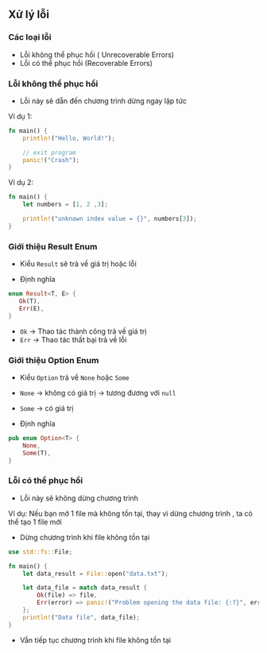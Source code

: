 ## Xử lý lỗi 

### Các loại lỗi 
+ Lỗi không thể phục hồi ( Unrecoverable Errors)
+ Lỗi có thể phục hồi (Recoverable Errors)


### Lỗi không thể phục hồi 
+ Lỗi này sẽ dẫn đến chương trình dừng ngay lặp tức 

Ví dụ 1:

```rust
fn main() {
    println!("Hello, World!");

    // exit program
    panic!("Crash");
}
```

Ví dụ 2:

```rust
fn main() {
    let numbers = [1, 2 ,3];

    println!("unknown index value = {}", numbers[3]);
}
```
### Giới thiệu Result Enum
+ Kiểu `Result` sẽ trả về giá trị hoặc lỗi  

+ Định nghĩa 
```rust
enum Result<T, E> {
   Ok(T),
   Err(E),
}
```

+ `Ok` -> Thao tác thành công trả về giá trị
+ `Err` -> Thao tác thất bại trả về lỗi 



### Giới thiệu Option Enum

+ Kiểu `Option` trả về `None` hoặc `Some`
+ `None` -> không có giá trị -> tương đương với `null`
+ `Some` -> có giá trị 

+ Định nghĩa 
```rust
pub enum Option<T> {
    None,
    Some(T),
}
```

### Lỗi có thể phục hồi 
+ Lỗi này sẽ không dừng chương trình 

Ví dụ: Nếu bạn mở 1 file mà không tồn tại, thay vì dừng chương trình , ta có thể tạo 1 file mới 

+ Dừng chương trình khi file không tồn tại
```rust
use std::fs::File;

fn main() {
    let data_result = File::open("data.txt");

    let data_file = match data_result {
        Ok(file) => file,
        Err(error) => panic!("Problem opening the data file: {:?}", error),
    };
    println!("Data file", data_file);
}
```


+ Vẫn tiếp tục chương trình khi file không tồn tại

